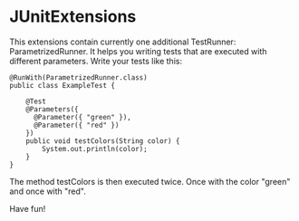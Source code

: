 JUnitExtensions
===============

This extensions contain currently one additional TestRunner: ParametrizedRunner. It helps you writing tests that are executed with different parameters.
Write your tests like this:

```
@RunWith(ParametrizedRunner.class)
public class ExampleTest {
	
	@Test
	@Parameters({ 
	  @Parameter({ "green" }), 
	  @Parameter({ "red" })
    })
	public void testColors(String color) {
		System.out.println(color);
	}
}
```

The method testColors is then executed twice. Once with the color "green" and once with "red".

Have fun!